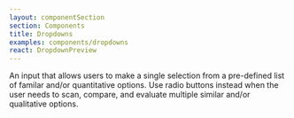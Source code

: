 ```yaml
---
layout: componentSection
section: Components
title: Dropdowns
examples: components/dropdowns
react: DropdownPreview
---
```

An input that allows users to make a single selection from a pre-defined list of familar and/or quantitative options. Use radio buttons instead when the user needs to scan, compare, and evaluate multiple similar and/or qualitative options.